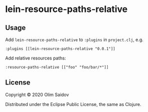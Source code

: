 # lein-resource-paths-relative

## Usage

Add `lein-resource-paths-relative` to `:plugins` in `project.clj`, e.g.

    :plugins [[lein-resource-paths-relative "0.0.1"]]

Add relative resources paths:

    :resource-paths-relative [["foo" "foo/bar/*"]]

## License

Copyright © 2020 Olim Saidov

Distributed under the Eclipse Public License, the same as Clojure.
